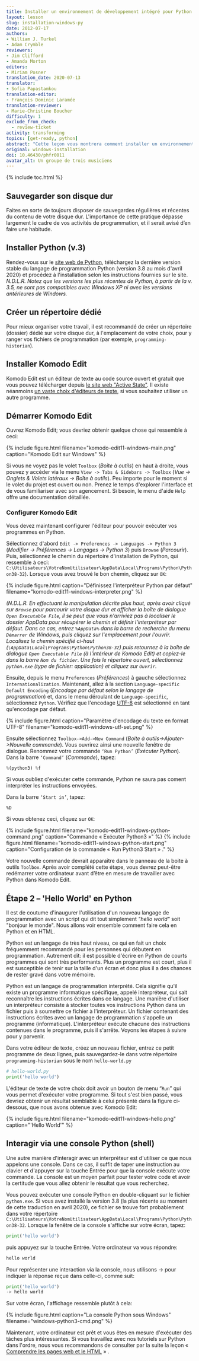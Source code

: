 ```yaml
---
title: Installer un environnement de développement intégré pour Python (Windows)
layout: lesson
slug: installation-windows-py
date: 2012-07-17
authors:
- William J. Turkel
- Adam Crymble
reviewers:
- Jim Clifford
- Amanda Morton
editors:
- Miriam Posner
translation_date: 2020-07-13
translator:
- Sofia Papastamkou
translation-editor:
- François Dominic Laramée
translation-reviewer:
- Marie-Christine Boucher
difficulty: 1
exclude_from_check:
  - review-ticket
activity: transforming
topics: [get-ready, python]
abstract: "Cette leçon vous montrera comment installer un environnement de développement pour Python sur un ordinateur exécutant le système d'exploitation Windows."
original: windows-installation
doi: 10.46430/phfr0011
avatar_alt: Un groupe de trois musiciens
---
```


{% include toc.html %}





## Sauvegarder son disque dur

Faites en sorte de toujours disposer de sauvegardes régulières et récentes du contenu de votre disque dur. L'importance de cette pratique dépasse largement le cadre de vos activités de programmation, et il serait avisé d’en faire une habitude.

## Installer Python (v.3)

Rendez-vous sur le [site web de Python][], téléchargez la dernière version stable du langage de programmation Python (version 3.8 au mois d'avril 2020) et procédez à l'installation selon les instructions fournies sur le site. *N.D.L.R. Notez que les versions les plus récentes de Python, à partir de la v. 3.5, ne sont pas compatibles avec Windows XP ni avec les versions antérieures de Windows.* 

## Créer un répertoire dédié

Pour mieux organiser votre travail, il est recommandé de créer un répertoire (dossier) dédié sur votre disque dur, à l'emplacement de votre choix, pour y ranger vos fichiers de programmation (par exemple, `programming-historian`).

## Installer Komodo Edit

Komodo Edit est un éditeur de texte au code source ouvert et gratuit que vous pouvez télécharger depuis [le site web "Active State"][]. Il existe néanmoins [un vaste choix d'éditeurs de texte][], si vous souhaitez utiliser un autre programme.

## Démarrer Komodo Edit

Ouvrez Komodo Edit; vous devriez obtenir quelque chose qui ressemble à ceci:

{% include figure.html filename="komodo-edit11-windows-main.png" caption="Komodo Edit sur Windows" %}

Si vous ne voyez pas le volet `Toolbox` (*Boîte à outils*) en haut à droite, vous pouvez y accéder via le menu `View -> Tabs & Sidebars -> Toolbox` (*Vue -> Onglets & Volets latéraux -> Boîte à outils*). Peu importe pour le moment si le volet du projet est ouvert ou non. Prenez le temps d'explorer l'interface et de vous familiariser avec son agencement. Si besoin, le menu d'aide `Help` offre une documentation détaillée.

### Configurer Komodo Edit

Vous devez maintenant configurer l'éditeur pour pouvoir exécuter vos programmes en Python. 

Sélectionnez d'abord `Edit -> Preferences -> Languages -> Python 3` (*Modifier -> Préférences -> Langages -> Python 3*) puis `Browse` (*Parcourir*). Puis, sélectionnez le chemin du répertoire d'installation de Python, qui ressemble à ceci: `C:\Utilisateurs\VotreNomUtilisateur\AppData\Local\Programs\Python\Python38-32`). Lorsque vous avez trouvé le bon chemin, cliquez sur `OK`:

{% include figure.html caption="Définissez l'interpréteur Python par défaut" filename="komodo-edit11-windows-interpreter.png" %}

*(N.D.L.R. En effectuant la manipulation décrite plus haut, après avoir cliqué sur `Browse` pour parcourir votre disque dur et afficher la boîte de dialogue `Open Executable File`, il se peut que vous n'arriviez pas à localiser le dossier AppData pour récupérer le chemin et définir l'interpréteur par défaut. Dans ce cas, entrez `%AppData%` dans la barre de recherche du menu `Démarrer` de Windows, puis cliquez sur l'emplacement pour l'ouvrir. Localisez le chemin spécifié ci-haut (`\AppData\Local\Programs\Python\Python38-32`) puis retournez à la boîte de dialogue `Open Executable File` (à l'intérieur de Komodo Edit) et copiez-le dans la barre `Nom du fichier`. Une fois le répertoire ouvert, sélectionnez `python.exe` (type de fichier: application) et cliquez sur `Ouvrir`.*

Ensuite, depuis le menu `Preferences` (*Préférences*) à gauche sélectionnez `Internationalization`. Maintenant, allez à la section `Language-specific Default Encoding` (*Encodage par défaut selon le langage de programmation*) et, dans le menu déroulant de `Language-specific`, sélectionnez `Python`. Vérifiez que l'encodage [UTF-8][] est sélectionné en tant qu'encodage par défaut.

{% include figure.html caption="Paramètre d'encodage du texte en format UTF-8" filename="komodo-edit11-windows-utf-set.png" %}

Ensuite sélectionnez `Toolbox->Add->New Command` (*Boite à outils->Ajouter->Nouvelle commande*). Vous ouvrirez ainsi une nouvelle fenêtre de dialogue. Renommez votre commande `‘Run Python’` (*Exécuter Python*). Dans la barre `‘Command’` (*Commande*), tapez:

``` python
%(python3) %f
``` 

Si vous oubliez d'exécuter cette commande, Python ne saura pas coment interpréter les instructions envoyées.

Dans la barre `‘Start in’`, tapez:

`%D`

Si vous obtenez ceci, cliquez sur `OK`:

{% include figure.html filename="komodo-edit11-windows-python-command.png" caption="Commande &laquo; Exécuter Python3 &raquo;" %}
{% include figure.html filename="komodo-edit11-windows-python-start.png" caption="Configuration de la commande &laquo; Run Python3 Start &raquo; ." %}

Votre nouvelle commande devrait apparaître dans le panneau de la boite à outils `Toolbox`. Après avoir complété cette étape, vous devrez peut-être redémarrer votre ordinateur avant d’être en mesure de travailler avec Python dans Komodo Edit.

Étape 2 – 'Hello World' en Python
--------------------------------

Il est de coutume d'inaugurer l'utilisation d'un nouveau langage de programmation avec un script qui dit tout simplement *"hello world"* soit "bonjour le monde". Nous allons voir ensemble comment faire cela en Python et en HTML.

Python est un langage de très haut niveau, ce qui en fait un choix fréquemment recommandé pour les personnes qui débutent en programmation. Autrement dit: il est possible d'écrire en Python de courts programmes qui sont très performants. Plus un programme est court, plus il est susceptible de tenir sur la taille d'un écran et donc plus il a des chances de rester gravé dans votre mémoire.

Python est un langage de programmation interprété. Cela signifie qu'il existe un programme informatique spécifique, appelé interpréteur, qui sait reconnaître les instructions écrites dans ce langage. Une manière d'utiliser un interpréteur consiste à stocker toutes vos instructions Python dans un fichier puis à soumettre ce fichier à l'interpréteur. Un fichier contenant des instructions écrites avec un langage de programmation s'appelle un programme (informatique). L'interpréteur exécute chacune des instructions contenues dans le programme, puis il s'arrête. Voyons les étapes à suivre pour y parvenir.

Dans votre éditeur de texte, créez un nouveau fichier, entrez ce petit programme de deux lignes, puis sauvegardez-le dans votre répertoire `programming-historian` sous le nom
`hello-world.py`

``` python
# hello-world.py
print('hello world')
```

L'éditeur de texte de votre choix doit avoir un bouton de menu “`Run`” qui vous permet d'exécuter votre programme. Si tout s'est bien passé, vous devriez obtenir un résultat semblable à celui présenté dans la figure ci-dessous, que nous avons obtenue avec Komodo Edit:

{% include figure.html filename="komodo-edit11-windows-hello.png" caption="'Hello World'" %}

## Interagir via une console Python (shell)

Une autre manière d'interagir avec un interpréteur est d'utiliser ce que nous appelons une console. Dans ce cas, il suffit de taper une instruction au clavier et d'appuyer sur la touche Entrée pour que la console exécute votre commande. La console est un moyen parfait pour tester votre code et avoir la certitude que vous allez obtenir le résultat que vous recherchez. 

Vous pouvez exécuter une console Python en double-cliquant sur le fichier `python.exe`. Si vous avez installé la version 3.8 (la plus récente au moment de cette traduction en avril 2020), ce fichier se trouve fort probablement dans votre répertoire `C:\Utilisateurs\VotreNomUtilisateur\AppData\Local\Programs\Python\Python38-32`. Lorsque la fenêtre de la console s'affiche sur votre écran, tapez:

``` python
print('hello world')
```

puis appuyez sur la touche Entrée. Votre ordinateur va vous répondre:

``` python
hello world
```

Pour représenter une interaction via la console, nous utilisons -\> pour indiquer la réponse reçue dans celle-ci, comme suit: 

``` python
print('hello world')
-> hello world
```
Sur votre écran, l'affichage ressemble plutôt à cela: 
    
{% include figure.html caption="La console Python sous Windows" filename="windows-python3-cmd.png" %}

Maintenant, votre ordinateur est prêt et vous êtes en mesure d'exécuter des tâches plus intéressantes. Si vous travaillez avec nos tutoriels sur Python dans l'ordre, nous vous recommandons de consulter par la suite la leçon &laquo; [Comprendre les pages web et le HTML][] &raquo; .

  [site web de Python]: http://www.python.org/
  [un vaste choix d'éditeurs de texte]: http://wiki.python.org/moin/PythonEditors/
  [le site web "Active State"]: https://downloads.activestate.com/Komodo/releases/12.0.1/Komodo-Edit-12.0.1-18441.msi
  [UTF-8]: http://en.wikipedia.org/wiki/UTF-8
  [Comprendre les pages web et le HTML]: /fr/lecons/comprendre-les-pages-web

